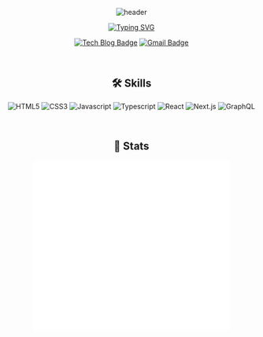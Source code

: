 <div align="center">
  
![header](https://capsule-render.vercel.app/api?type=waving&height=300&section=header&text=%20Hello,%20World!%20&fontAlignY=40&color=gradient&fontSize=50)

[![Typing SVG](https://readme-typing-svg.demolab.com?font=Gowun+Dodum&size=30&pause=1000&center=true&vCenter=true&width=435&lines=Welcome😎;Riydua's+Github✨)](https://git.io/typing-svg)
  
[![Tech Blog Badge](http://img.shields.io/badge/-Tech%20blog-black?style=flat&logo=github&link=https://riyduaa.github.io/)](https://riyduaa.github.io/)
[![Gmail Badge](https://img.shields.io/badge/Gmail-d14836?style=flat&logo=Gmail&logoColor=white&link=mailto:riyduaa@gmail.com)](mailto:riyduaa@gmail.com)

</div>
<br/>
<div align="center">
  
  ## 🛠 Skills

  ![HTML5](https://img.shields.io/badge/Html-E34F26?&style=for-the-badge&logo=HTML5&logoColor=white)
  ![CSS3](https://img.shields.io/badge/CSS-1572B6?&style=for-the-badge&logo=CSS3&logoColor=white)
  ![Javascript](https://img.shields.io/badge/Javascript-F7DF1E?&style=for-the-badge&logo=Javascript&logoColor=white)
  ![Typescript](https://img.shields.io/badge/Typescript-3178C6?&style=for-the-badge&logo=Typescript&logoColor=white)
  ![React](https://img.shields.io/badge/React-61DAFB?&style=for-the-badge&logo=React&logoColor=white)
  ![Next.js](https://img.shields.io/badge/Next.js-000000?&style=for-the-badge&logo=Next.js&logoColor=white)
  ![GraphQL](https://img.shields.io/badge/GraphQL-E10098?&style=for-the-badge&logo=GraphQL&logoColor=white)

</div>
<br/>
<div align="center">

## 🌱 Stats
  <img align="center" src="/github-metrics.svg" alt="Metrics" width="400">
  
</div>

